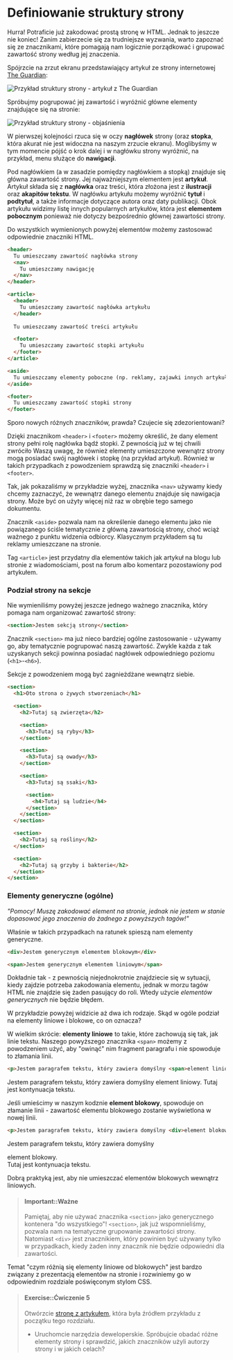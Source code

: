 # Definiowanie struktury strony

Hurra! Potraficie już zakodować prostą stronę w HTML. Jednak to jeszcze nie koniec! Zanim zabierzecie się za trudniejsze wyzwania, warto zapoznać się ze znacznikami, które pomagają nam logicznie porządkować i grupować zawartość strony według jej znaczenia.

Spójrzcie na zrzut ekranu przedstawiający artykuł ze strony internetowej [The Guardian](https://www.theguardian.com/technology/2016/apr/23/facebook-global-takeover-f8-conference-messenger-chatbots):

![Przykład struktury strony - artykuł z The Guardian][1]

[1]: /images/page-layout-example.png

Spróbujmy pogrupować jej zawartość i wyróżnić główne elementy znajdujące się na stronie:

![Przykład struktury strony - objaśnienia][2]

[2]: /images/page-layout-example-sections.png


W pierwszej kolejności rzuca się w oczy **nagłówek** strony (oraz **stopka**, która akurat nie jest widoczna na naszym zrzucie ekranu). Moglibyśmy w tym momencie pójść o krok dalej i w nagłówku strony wyróżnić, na przykład, menu służące do **nawigacji**.

Pod nagłówkiem (a w zasadzie pomiędzy nagłówkiem a stopką) znajduje się główna zawartość strony. Jej najważniejszym elementem jest **artykuł**. Artykuł składa się z **nagłówka** oraz treści, która złożona jest z **ilustracji** oraz **akapitów tekstu**. W nagłówku artykułu możemy wyróżnić **tytuł** i **podtytuł**, a także informacje dotyczące autora oraz daty publikacji. Obok artykułu widzimy listę innych popularnych artykułów, która jest **elementem pobocznym** ponieważ nie dotyczy bezpośrednio głównej zawartości strony.

Do wszystkich wymienionych powyżej elementów możemy zastosować odpowiednie znaczniki HTML.

```html
<header>
  Tu umieszczamy zawartość nagłówka strony
  <nav>
    Tu umieszczamy nawigację
  </nav>
</header>

<article>
  <header>
    Tu umieszczamy zawartość nagłówka artykułu
  </header>
  
  Tu umieszczamy zawartość treści artykułu

  <footer>
    Tu umieszczamy zawartość stopki artykułu
  </footer>
</article>

<aside>
  Tu umieszczamy elementy poboczne (np. reklamy, zajawki innych artykułów)
</aside>

<footer>
  Tu umieszczamy zawartość stopki strony
</footer>
```

Sporo nowych różnych znaczników, prawda? Czujecie się zdezorientowani?

Dzięki znacznikom `<header>` i `<footer>` możemy określić, że dany element strony pełni rolę nagłówka bądź stopki. Z pewnością już w tej chwili zwróciło Waszą uwagę, że również elementy umieszczone wewnątrz strony mogą posiadać swój nagłówek i stopkę (na przykład artykuł). Również w takich przypadkach z powodzeniem sprawdzą się znaczniki `<header>` i `<footer>`.

Tak, jak pokazaliśmy w przykładzie wyżej, znacznika `<nav>` używamy kiedy chcemy zaznaczyć, że wewnątrz danego elementu znajduje się nawigacja strony. Może być on użyty więcej niż raz w obrębie tego samego dokumentu.

Znacznik `<aside>` pozwala nam na określenie danego elementu jako nie powiązanego ściśle tematycznie z główną zawartością strony, choć wciąż ważnego z punktu widzenia odbiorcy. Klasycznym przykładem są tu reklamy umieszczane na stronie.

Tag `<article>` jest przydatny dla elementów takich jak artykuł na blogu lub stronie z wiadomościami, post na forum albo komentarz pozostawiony pod artykułem.

### Podział strony na sekcje

Nie wymieniliśmy powyżej jeszcze jednego ważnego znacznika, który pomaga nam organizować zawartość strony:

```html
<section>Jestem sekcją strony</section>
```

Znacznik `<section>` ma już nieco bardziej ogólne zastosowanie - używamy go, aby tematycznie pogrupować naszą zawartość. Zwykle każda z tak uzyskanych sekcji powinna posiadać nagłówek odpowiedniego poziomu (`<h1>`-`<h6>`).

Sekcje z powodzeniem mogą być zagnieżdżane wewnątrz siebie.

```html
<section>
  <h1>Oto strona o żywych stworzeniach</h1>

  <section>
    <h2>Tutaj są zwierzęta</h2>

    <section>
      <h3>Tutaj są ryby</h3>
    </section>

    <section>
      <h3>Tutaj są owady</h3>
    </section>

    <section>
      <h3>Tutaj są ssaki</h3>

      <section>
        <h4>Tutaj są ludzie</h4>
      </section>
    </section>
  </section>

  <section>
    <h2>Tutaj są rośliny</h2>
  </section>

  <section>
    <h2>Tutaj są grzyby i bakterie</h2>
  </section>
</section>
```

### Elementy generyczne (ogólne)

*"Pomocy! Muszę zakodować element na stronie, jednak nie jestem w stanie dopasować jego znaczenia do żadnego z powyższych tagów!"*

Właśnie w takich przypadkach na ratunek spieszą nam elementy generyczne. 

```html
<div>Jestem generycznym elementem blokowym</div>
```

```html
<span>Jestem generycznym elementem liniowym</span>
```

Dokładnie tak - z pewnością niejednokrotnie znajdziecie się w sytuacji, kiedy zajdzie potrzeba zakodowania elementu, jednak w morzu tagów HTML nie znajdzie się żaden pasujący do roli. Wtedy użycie *elementów generycznych* nie będzie błędem.

W przykładzie powyżej widzicie aż dwa ich rodzaje. Skąd w ogóle podział na elementy liniowe i blokowe, co on oznacza?

W wielkim skrócie: **elementy liniowe** to takie, które zachowują się tak, jak linie tekstu. Naszego powyższego znacznika `<span>` możemy z powodzeniem użyć, aby "owinąć" nim fragment paragrafu i nie spowoduje to złamania linii.

```html
<p>Jestem paragrafem tekstu, który zawiera domyślny <span>element liniowy.</span> Tutaj jest kontynuacja tekstu.</p>
```

<div class="example-wrapper">
  <p>Jestem paragrafem tekstu, który zawiera domyślny <span>element liniowy.</span> Tutaj jest kontynuacja tekstu.</p>
</div> 

Jeśli umieścimy w naszym kodznie **element blokowy**, spowoduje on złamanie linii - zawartość elementu blokowego zostanie wyświetlona w nowej linii.

```html
<p>Jestem paragrafem tekstu, który zawiera domyślny <div>element blokowy.</div> Tutaj jest kontynuacja tekstu.</p>
```

<div class="example-wrapper">
  <p>Jestem paragrafem tekstu, który zawiera domyślny <div>element blokowy.</div> Tutaj jest kontynuacja tekstu.</p>
</div>

Dobrą praktyką jest, aby nie umieszczać elementów blokowych wewnątrz liniowych.

> #### Important::Ważne
>
> Pamiętaj, aby nie używać znacznika `<section>` jako generycznego kontenera "do wszystkiego"! `<section>`, jak już wspomnieliśmy, pozwala nam na tematyczne grupowanie zawartości strony. Natomiast `<div>` jest znacznikiem, który powinien być używany tylko w przypadkach, kiedy żaden inny znacznik nie będzie odpowiedni dla zawartości.

Temat "czym różnią się elementy liniowe od blokowych" jest bardzo związany z prezentacją elementów na stronie i rozwiniemy go w odpowiednim rozdziale poświęconym stylom CSS.

> #### Exercise::Ćwiczenie 5
>
> Otwórzcie [stronę z artykułem](https://www.theguardian.com/technology/2016/apr/23/facebook-global-takeover-f8-conference-messenger-chatbots), która była źródłem przykładu z początku tego rozdziału.
> - Uruchomcie narzędzia deweloperskie. Spróbujcie obadać różne elementy strony i sprawdzić, jakich znaczników użyli autorzy strony i w jakich celach?